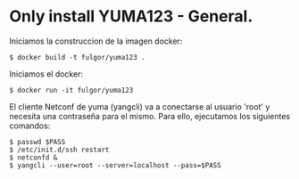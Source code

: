 # Only install YUMA123 - General.

Iniciamos la construccion de la imagen docker: 

    $ docker build -t fulgor/yuma123 .

Iniciamos el docker: 

    $ docker run -it fulgor/yuma123

El cliente Netconf de yuma (yangcli) va a conectarse al usuario 'root' y necesita una contraseña para 
el mismo. Para ello, ejecutamos los siguientes comandos:

    $ passwd $PASS
    $ /etc/init.d/ssh restart
    $ netconfd &
    $ yangcli --user=root --server=localhost --pass=$PASS

